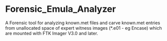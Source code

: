 Forensic_Emula_Analyzer
=======================

A Forensic tool for analyzing known.met files and carve known.met entries from unallocated space of expert witness images (*.e01 - eg Encase) which are mounted with FTK Imager V3.0 and later.